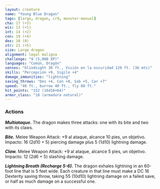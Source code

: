 ```yaml
---
layout: creature
name: "Young Blue Dragon"
tags: [large, dragon, cr9, monster-manual]
cha: 17 (+3)
wis: 13 (+1)
int: 14 (+2)
con: 19 (+4)
dex: 10 (0)
str: 21 (+5)
size: Large dragon
alignment: legal maligna
challenge: "9 (5,000 XP)"
languages: "Común, Dragón"
senses: "blindsight 30 ft., Visión en la oscuridad 120 ft. (36 mts)"
skills: "Percepción +9, Sigilo +4"
damage_immunities: "lightning"
saving_throws: "Des +4, Con +8, Sab +5, Car +7"
speed: "40 ft., burrow 40 ft., fly 80 ft."
hit_points: "152 (16d10+64)"
armor_class: "18 (armadura natural)"
---
```


### Actions

***Multiataque.*** The dragon makes three attacks: one with its bite and two with its claws.

***Bite.*** Melee Weapon Attack: +9 al ataque, alcance 10 pies, un objetivo. Impacto: 16 (2d10 + 5) piercing damage plus 5 (1d10) lightning damage.

***Claw.*** Melee Weapon Attack: +9 al ataque, alcance 5 pies, un objetivo. Impacto: 12 (2d6 + 5) slashing damage.

***Lightning Breath (Recharge 5-6).*** The dragon exhales lightning in an 60-foot line that is 5 feet wide. Each creature in that line must make a DC 16 Dexterity saving throw, taking 55 (10d10) lightning damage on a failed save, or half as much damage on a successful one.